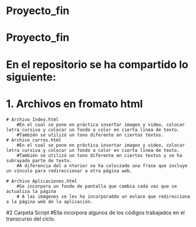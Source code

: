 ﻿# Proyecto_fin
# Proyecto_fin
# En el repositorio se ha compartido lo siguiente:
# 1. Archivos en fromato html
    # Archivo Index.html
        #En el cual se pone en práctica insertar imagen y video, colocar letra cursiva y colocar un fondo a color en cierta línea de texto.
        #También se utilizó un tono diferente en ciertos textos.
    # Archivo carros.html 
        #En el cual se pone en práctica insertar imagen y video, colocar letra cursiva y colocar un fondo a color en cierta línea de texto.
        #También se utilizó un tono diferente en ciertos textos y se ha subrayado parte de texto.
        #A diferencia del a nterior se ha coloczado una frase que incluye un vínculo para redireccionar a otra página web.

    # Archivo Aplicaciones.html
        #Se incorpora un fondo de pantalla que cambia cada vez que se actualiza la página
        # A las imágenes se les ha incorporaddo un enlace que redirecciona a la página web de la aplicación. 
#2 Carpeta Script
   #Ella incorpora algunos de los códigos trabajados en el transcurso del ciclo. 
